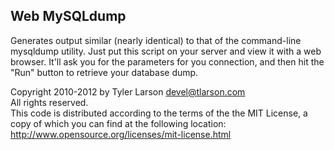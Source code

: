 ## Web MySQLdump

Generates output similar (nearly identical) to that of the command-line
mysqldump utility. Just put this script on your server and view it
with a web browser. It'll ask you for the parameters for you connection,
and then hit the "Run" button to retrieve your database dump.

Copyright 2010-2012 by Tyler Larson <devel@tlarson.com>  
All rights reserved.  
This code is distributed according to the terms of the the MIT License,
a copy of which you can find at the following location:  
http://www.opensource.org/licenses/mit-license.html
